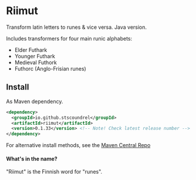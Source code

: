 # Riimut

Transform latin letters to runes &amp; vice versa. Java version.

Includes transformers for four main runic alphabets:

- Elder Futhark
- Younger Futhark
- Medieval Futhork
- Futhorc (Anglo-Frisian runes)

## Install

As Maven dependency.

```xml
<dependency>
  <groupId>io.github.stscoundrel</groupId>
  <artifactId>riimut</artifactId>
  <version>0.1.33</version> <!-- Note! Check latest release number -->
</dependency>
```

For alternative install methods, see the [Maven Central Repo](https://search.maven.org/artifact/io.github.stscoundrel/riimut)

#### What's in the name?

"Riimut" is the Finnish word for "runes".
